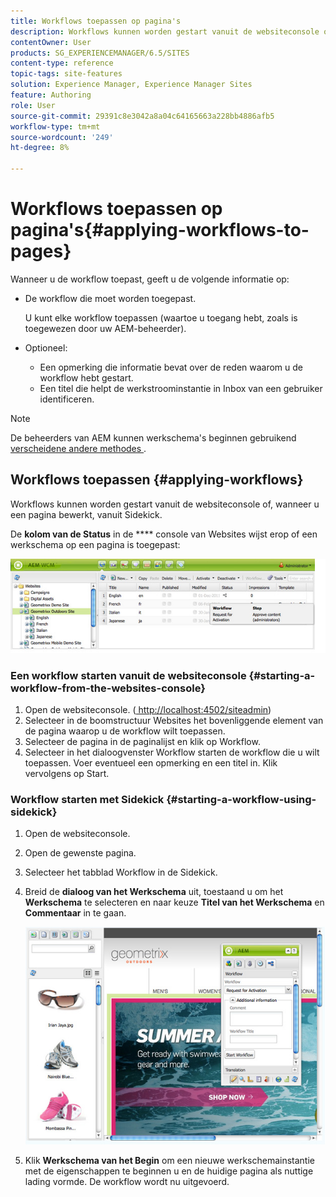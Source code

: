 ```yaml
---
title: Workflows toepassen op pagina's
description: Workflows kunnen worden gestart vanuit de websiteconsole of, wanneer u een pagina bewerkt, vanuit Sidekick.
contentOwner: User
products: SG_EXPERIENCEMANAGER/6.5/SITES
content-type: reference
topic-tags: site-features
solution: Experience Manager, Experience Manager Sites
feature: Authoring
role: User
source-git-commit: 29391c8e3042a8a04c64165663a228bb4886afb5
workflow-type: tm+mt
source-wordcount: '249'
ht-degree: 8%

---
```


# Workflows toepassen op pagina&#39;s{#applying-workflows-to-pages}

Wanneer u de workflow toepast, geeft u de volgende informatie op:

* De workflow die moet worden toegepast.

  U kunt elke workflow toepassen (waartoe u toegang hebt, zoals is toegewezen door uw AEM-beheerder).
* Optioneel:

   * Een opmerking die informatie bevat over de reden waarom u de workflow hebt gestart.
   * Een titel die helpt de werkstroominstantie in Inbox van een gebruiker identificeren.

>[!NOTE]
>
>De beheerders van AEM kunnen werkschema&#39;s beginnen gebruikend [ verscheidene andere methodes ](/help/sites-administering/workflows-starting.md).

## Workflows toepassen {#applying-workflows}

Workflows kunnen worden gestart vanuit de websiteconsole of, wanneer u een pagina bewerkt, vanuit Sidekick.

De **kolom van de Status** in de **** console van Websites wijst erop of een werkschema op een pagina is toegepast:

![ workflowstatus ](assets/workflowstatus.png)

### Een workflow starten vanuit de websiteconsole {#starting-a-workflow-from-the-websites-console}

1. Open de websiteconsole. ([ http://localhost:4502/siteadmin](http://localhost:4502/siteadmin))
1. Selecteer in de boomstructuur Websites het bovenliggende element van de pagina waarop u de workflow wilt toepassen.
1. Selecteer de pagina in de paginalijst en klik op Workflow.
1. Selecteer in het dialoogvenster Workflow starten de workflow die u wilt toepassen. Voer eventueel een opmerking en een titel in. Klik vervolgens op Start.

### Workflow starten met Sidekick {#starting-a-workflow-using-sidekick}

1. Open de websiteconsole.
1. Open de gewenste pagina.
1. Selecteer het tabblad Workflow in de Sidekick.
1. Breid de **dialoog van het Werkschema** uit, toestaand u om het **Werkschema** te selecteren en naar keuze **Titel van het Werkschema** en **Commentaar** in te gaan.

   ![ workflowstartsidekick ](assets/workflowstartsidekick.png)

1. Klik **Werkschema van het Begin** om een nieuwe werkschemainstantie met de eigenschappen te beginnen u en de huidige pagina als nuttige lading vormde. De workflow wordt nu uitgevoerd.
